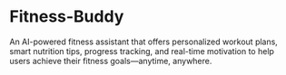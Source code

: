 # Fitness-Buddy
An AI-powered fitness assistant that offers personalized workout plans, smart nutrition tips, progress tracking, and real-time motivation to help users achieve their fitness goals—anytime, anywhere.

